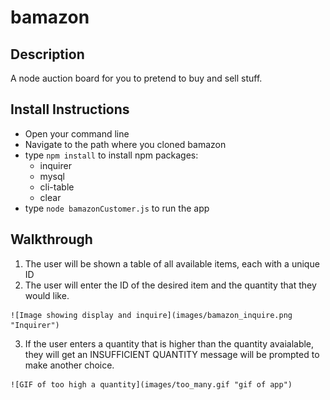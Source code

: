 # bamazon

## Description
  A node auction board for you to pretend to buy and sell stuff.

## Install Instructions
  * Open your command line
  * Navigate to the path where you cloned bamazon
  * type `npm install` to install npm packages:
    *  inquirer
    *  mysql
    *  cli-table
    *  clear
  * type `node bamazonCustomer.js` to run the app

  ## Walkthrough
  1. The user will be shown a table of all available items, each with a unique ID
  2. The user will enter the ID of the desired item and the quantity that they would like.

    ![Image showing display and inquire](images/bamazon_inquire.png "Inquirer")

  3. If the user enters a quantity that is higher than the quantity avaialable, they will get an INSUFFICIENT QUANTITY message will be prompted to make another choice.

    ![GIF of too high a quantity](images/too_many.gif "gif of app")

